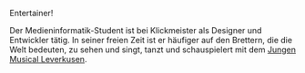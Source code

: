 Entertainer!

Der Medieninformatik-Student ist bei Klickmeister als Designer und Entwickler tätig. In seiner freien Zeit ist er häufiger auf den Brettern, die die Welt bedeuten, zu sehen und singt, tanzt und schauspielert mit dem [Jungen Musical Leverkusen](https://www.jungesmusical.de/).

